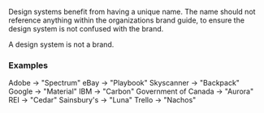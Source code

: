 

Design systems benefit from having a unique name. The name should not reference anything within the organizations brand guide, to ensure the design system is not confused with the brand. 

A design system is not a brand.

### Examples

Adobe → "Spectrum"
eBay → "Playbook"
Skyscanner → "Backpack"
Google → "Material"
IBM → "Carbon"
Government of Canada → "Aurora"
REI → "Cedar"
Sainsbury's  → "Luna"
Trello → "Nachos"

